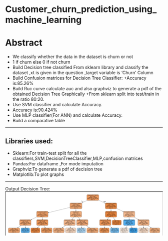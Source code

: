 # Customer_churn_prediction_using_machine_learning
# Abstract
+ We classify whether the data in the dataset is churn or not
+ 1 if churn else 0 if not churn
+ Build Decision tree classified From sklearn library and classify the dataset ,xt is given in the question ,target variable is ‘Churn’ Column
+ Build Confusion matrices for Decision Tree Classifier:
+Accuracy is:85.26%
+ Build Ruc curve calculate auc and also graphviz to generate a pdf of the obtained Decision Tree Graphically
+From sklearn split into test/train in the ratio 80:20.
+ Use SVM classifier and calculate Accuracy.
+ Accuracy is:90.424%
+ Use MLP classifier(For ANN) and calculate Accuracy.
+ Build a comparative table
-----------------------------------------
## Libraries used:
+ Sklearn:For train-test split for all the classifiers,SVM,DecisionTreeClassifier,MLP,confusion matrices
+ Pandas:For dataframe ,For mode imputation
+ Graphviz:To generate a pdf of decision tree
+ Matplotlib:To plot graphs
-----------------------------------

Output Decision Tree:
![](https://github.com/danielchristopher513/Customer_churn_prediction_using_machine_learning/blob/main/Decision_Tree.png)
